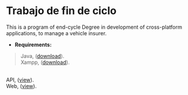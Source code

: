 <!-- Title -->
Trabajo de fin de ciclo
=======================

<!-- Description -->
This is a program of end-cycle Degree in development of cross-platform applications, to manage a vehicle insurer.

<!-- Requirements -->
- <b>Requirements:</b>
<blockquote>
Java, (<a href="http://java.com/download/">download</a>).
<br>Xampp, (<a href="https://www.apachefriends.org/download.html">download</a>).
</blockquote>

<br>API, (<a href="http://www.googledrive.com/host/0B2mGGP_c75PkfnBLNDZFYl9jRUw1d09jWVk5RVV1WFVjclN6V3hUYnBkUENJRnMtRTVhaEE">view</a>).
<br>Web, (<a href="http://alexgracia.github.io/Trabajo-de-fin-de-ciclo/">view</a>).
